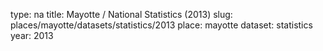 type: na
title: Mayotte / National Statistics (2013)
slug: places/mayotte/datasets/statistics/2013
place: mayotte
dataset: statistics
year: 2013
